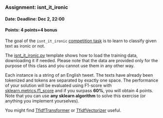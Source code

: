 ### Assignment: isnt_it_ironic
#### Date: Deadline: Dec 2, 22:00
#### Points: 4 points+4 bonus

The goal of the `isnt_it_ironic` [competition task](https://ufal.mff.cuni.cz/courses/npfl129/2425-winter#competitions) is to learn to
classify given text as ironic or not.

The [isnt_it_ironic.py](https://github.com/ufal/npfl129/tree/master/labs/07/isnt_it_ironic.py)
template shows how to load the training data, downloading it if needed.
Please note that the data are provided only for the purpose of this class
and you cannot use them in any other way.

Each instance is a string of an English tweet. The texts have
already been tokenized and tokens are separated by exactly one space.
The performance of your solution will be evaluated using
F1-score with [sklearn.metrics.f1_score](https://scikit-learn.org/stable/modules/generated/sklearn.metrics.f1_score.html)
and if you surpass **60%**, you will obtain 4 points.
Note that you can use **any sklearn algorithm** to solve this exercise
(or anything you implement yourselves).

You might find
[TfidfTransformer](https://scikit-learn.org/stable/modules/generated/sklearn.feature_extraction.text.TfidfTransformer.html)
or
[TfidfVectorizer](https://scikit-learn.org/stable/modules/generated/sklearn.feature_extraction.text.TfidfVectorizer.html)
useful.
